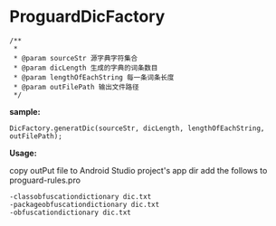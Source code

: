 # ProguardDicFactory


	/**
	 * 
	 * @param sourceStr 源字典字符集合
	 * @param dicLength 生成的字典的词条数目
	 * @param lengthOfEachString 每一条词条长度
	 * @param outFilePath 输出文件路径
	 */
   
   **sample:**
   
   ```
   DicFactory.generatDic(sourceStr, dicLength, lengthOfEachString, outFilePath);
   ```
   
   **Usage:**
   
   copy outPut file to Android Studio project's app dir
   add the follows to proguard-rules.pro
   
   ```
   -classobfuscationdictionary dic.txt
   -packageobfuscationdictionary dic.txt
   -obfuscationdictionary dic.txt
   ```
